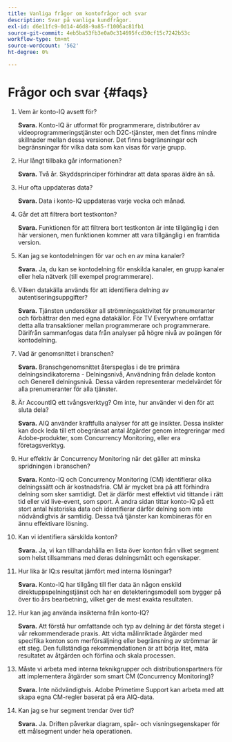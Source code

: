 ```yaml
---
title: Vanliga frågor om kontofrågor och svar
description: Svar på vanliga kundfrågor.
exl-id: d6e11fc9-0d14-46d8-9a85-f1006ac81fb1
source-git-commit: 4eb5ba53fb3e0a0c314695fcd30cf15c7242b53c
workflow-type: tm+mt
source-wordcount: '562'
ht-degree: 0%

---
```


# Frågor och svar {#faqs}

1. Vem är konto-IQ avsett för?

   **Svara.** Konto-IQ är utformat för programmerare, distributörer av videoprogrammeringstjänster och D2C-tjänster, men det finns mindre skillnader mellan dessa versioner. Det finns begränsningar och begränsningar för vilka data som kan visas för varje grupp.

1. Hur långt tillbaka går informationen?

   **Svara.** Två år. Skyddsprinciper förhindrar att data sparas äldre än så.

1. Hur ofta uppdateras data?

   **Svara.** Data i konto-IQ uppdateras varje vecka och månad.

1. Går det att filtrera bort testkonton?

   **Svara.** Funktionen för att filtrera bort testkonton är inte tillgänglig i den här versionen, men funktionen kommer att vara tillgänglig i en framtida version.

1. Kan jag se kontodelningen för var och en av mina kanaler? <!--shall we separate out this question for the persona of programmer?-->

   **Svara.** Ja, du kan se kontodelning för enskilda kanaler, en grupp kanaler eller hela nätverk (till exempel programmerare).

1. Vilken datakälla används för att identifiera delning av autentiseringsuppgifter?

   **Svara.** Tjänsten undersöker all strömningsaktivitet för prenumeranter och förbättrar den med egna datakällor. För TV Everywhere omfattar detta alla transaktioner mellan programmerare och programmerare. Därifrån sammanfogas data från analyser på högre nivå av poängen för kontodelning.

1. Vad är genomsnittet i branschen?

   **Svara.** Branschgenomsnittet återspeglas i de tre primära delningsindikatorerna - Delningsnivå, Användning från delade konton och Generell delningsnivå. Dessa värden representerar medelvärdet för alla prenumeranter för alla tjänster.

1. Är AccountIQ ett tvångsverktyg? Om inte, hur använder vi den för att sluta dela?

   **Svara.** AIQ använder kraftfulla analyser för att ge insikter. Dessa insikter kan dock leda till ett obegränsat antal åtgärder genom integreringar med Adobe-produkter, som Concurrency Monitoring, eller era företagsverktyg.

1. Hur effektiv är Concurrency Monitoring när det gäller att minska spridningen i branschen?

   **Svara.** Konto-IQ och Concurrency Monitoring (CM) identifierar olika delningssätt och är kostnadsfria. CM är mycket bra på att förhindra delning som sker samtidigt. Det är därför mest effektivt vid tittande i rätt tid eller vid live-event, som sport. Å andra sidan tittar konto-IQ på ett stort antal historiska data och identifierar därför delning som inte nödvändigtvis är samtidig. Dessa två tjänster kan kombineras för en ännu effektivare lösning.

1. Kan vi identifiera särskilda konton?

   **Svara.** Ja, vi kan tillhandahålla en lista över konton från vilket segment som helst tillsammans med deras delningsmått och egenskaper.

1. Hur lika är IQ:s resultat jämfört med interna lösningar?

   **Svara.** Konto-IQ har tillgång till fler data än någon enskild direktuppspelningstjänst och har en detekteringsmodell som bygger på över tio års bearbetning, vilket ger de mest exakta resultaten.

1. Hur kan jag använda insikterna från konto-IQ?

   **Svara.** Att förstå hur omfattande och typ av delning är det första steget i vår rekommenderade praxis. Att vidta målinriktade åtgärder med specifika konton som merförsäljning eller begränsning av strömmar är ett steg. Den fullständiga rekommendationen är att börja litet, mäta resultatet av åtgärden och förfina och skala processen.

1. Måste vi arbeta med interna teknikgrupper och distributionspartners för att implementera åtgärder som smart CM (Concurrency Monitoring)?

   **Svara.** Inte nödvändigtvis. Adobe Primetime Support kan arbeta med att skapa egna CM-regler baserat på era AIQ-data.

1. Kan jag se hur segment trendar över tid?

   **Svara.** Ja. Driften påverkar diagram, spår- och visningsegenskaper för ett målsegment under hela operationen.
